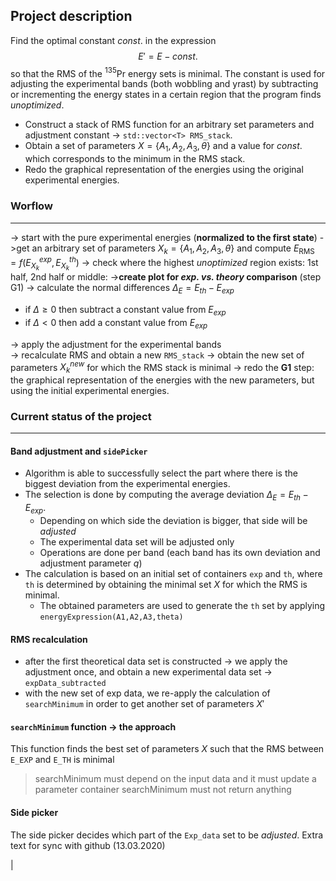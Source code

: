 ## Project description
Find the optimal constant $const.$ in the expression $$E'=E-const.$$ so that the RMS of the $^{135}$Pr energy sets is minimal.
The constant is used for adjusting the experimental bands (both wobbling and yrast) by subtracting or incrementing the energy states in a certain region that the program finds *unoptimized*.
 
 * Construct a stack of RMS function for an arbitrary set parameters and adjustment constant -> `std::vector<T> RMS_stack`. 
 * Obtain a set of parameters $X=\{A_1,A_2,A_3,\theta\}$ and a value for $const.$ which corresponds to the minimum in the RMS stack.
 * Redo the graphical representation of the energies using the original experimental energies.

### Worflow
-----
-> start with the pure experimental energies (**normalized to the first state**)
->get an arbitrary set of parameters $X_k=\{A_1,A_2,A_3,\theta\}$ and compute $E_\text{RMS}=f(E^{exp}_{X_k},E^{th}_{X_k})$ 
-> check where the highest *unoptimized* region exists: 1st half, 2nd half or middle:
->**create plot for *exp. vs. theory* comparison** (step G1)
-> calculate the normal differences $\Delta_E=E_{th}-E_{exp}$ 
* if $\Delta \geq 0$ then subtract a constant value from $E_{exp}$
* if $\Delta < 0$ then add a constant value from $E_{exp}$

-> apply the adjustment for the experimental bands  
-> recalculate RMS and obtain a new `RMS_stack`
-> obtain the new set of parameters $X_k^{new}$ for which the RMS stack is minimal
-> redo the **G1** step: the graphical representation of the energies with the new parameters, but using the initial experimental energies.

### Current status of the project 
-----
#### Band adjustment and `sidePicker`
* Algorithm is able to successfully select the part where there is the biggest deviation from the experimental energies.
* The selection is done by computing the average deviation $\Delta_E=E_{th}-E_{exp}$.
	* Depending on which side the deviation is bigger, that side will be *adjusted*
	* The experimental data set will be adjusted only
	* Operations are done per band (each band has its own deviation and adjustment parameter $q$)
* The calculation is based on an initial set of containers `exp` and `th`, where `th` is determined by obtaining the minimal set $X$ for which the RMS is minimal.
	* The obtained parameters are used to generate the `th` set by applying `energyExpression(A1,A2,A3,theta)`
#### RMS recalculation
* after the first theoretical data set is constructed -> we apply the adjustment once, and obtain a new experimental data set -> `expData_subtracted`
* with the new set of exp data, we re-apply the calculation of `searchMinimum` in order to get another set of parameters $X'$
#### `searchMinimum` function -> the approach
This function finds the best set of parameters $X$ such that the RMS between `E_EXP` and `E_TH` is minimal
> searchMinimum must depend on the input data and it must update a parameter container
> searchMinimum must not return anything
#### Side picker 
The side picker decides which part of the `Exp_data` set to be *adjusted*.
Extra text for sync with github (13.03.2020)

|
<!--stackedit_data:
eyJoaXN0b3J5IjpbMTA1NzI5MDA5OCwtMTc2Njc5NzM0LDE5Nz
I3ODY2ODYsLTM5ODg4ODQ3NCwtMTU4Mjc3MzAxOSwtNjU5OTE2
OTA5LC0xOTExNzIzNTk3LDEzOTI4OTE2OTNdfQ==
-->